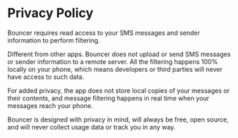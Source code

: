 Privacy Policy
=====================

Bouncer requires read access to your SMS messages and sender information to perform filtering.

Different from other apps. Bouncer does not upload or send SMS messages or sender information to a remote server.   All the filtering happens 100% locally on your phone, which means developers or third parties will never have access to such data.  

For added privacy, the app does not store local copies of your messages or their contents, and message filtering happens in real time when your messages reach your phone.

Bouncer is designed with privacy in mind, will always be free, open source, and will never collect usage data or track you in any way.


